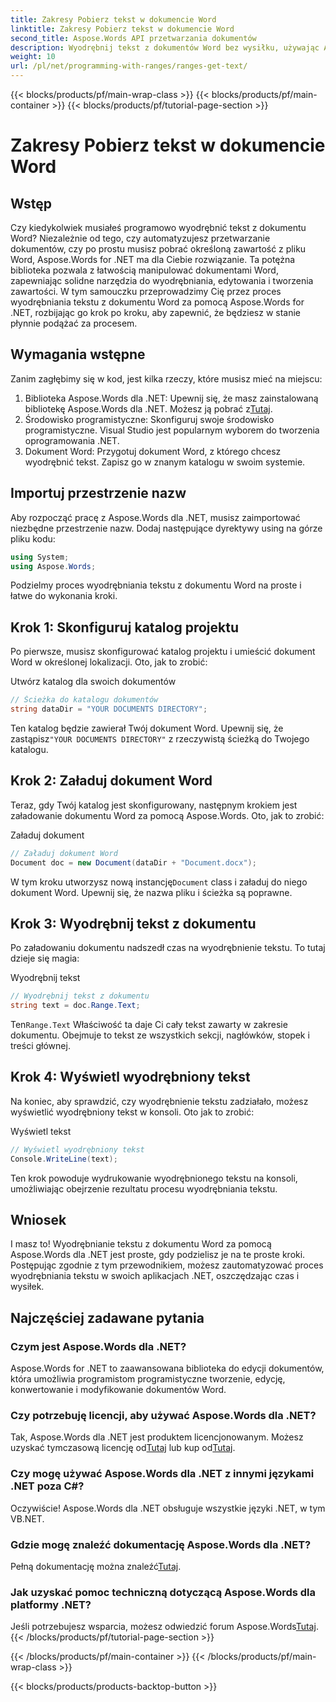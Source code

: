 ```yaml
---
title: Zakresy Pobierz tekst w dokumencie Word
linktitle: Zakresy Pobierz tekst w dokumencie Word
second_title: Aspose.Words API przetwarzania dokumentów
description: Wyodrębnij tekst z dokumentów Word bez wysiłku, używając Aspose.Words dla .NET. Postępuj zgodnie z naszym szczegółowym przewodnikiem, aby łatwo rozpocząć.
weight: 10
url: /pl/net/programming-with-ranges/ranges-get-text/
---
```


{{< blocks/products/pf/main-wrap-class >}}
{{< blocks/products/pf/main-container >}}
{{< blocks/products/pf/tutorial-page-section >}}

# Zakresy Pobierz tekst w dokumencie Word

## Wstęp

Czy kiedykolwiek musiałeś programowo wyodrębnić tekst z dokumentu Word? Niezależnie od tego, czy automatyzujesz przetwarzanie dokumentów, czy po prostu musisz pobrać określoną zawartość z pliku Word, Aspose.Words for .NET ma dla Ciebie rozwiązanie. Ta potężna biblioteka pozwala z łatwością manipulować dokumentami Word, zapewniając solidne narzędzia do wyodrębniania, edytowania i tworzenia zawartości. W tym samouczku przeprowadzimy Cię przez proces wyodrębniania tekstu z dokumentu Word za pomocą Aspose.Words for .NET, rozbijając go krok po kroku, aby zapewnić, że będziesz w stanie płynnie podążać za procesem.

## Wymagania wstępne

Zanim zagłębimy się w kod, jest kilka rzeczy, które musisz mieć na miejscu:

1.  Biblioteka Aspose.Words dla .NET: Upewnij się, że masz zainstalowaną bibliotekę Aspose.Words dla .NET. Możesz ją pobrać z[Tutaj](https://releases.aspose.com/words/net/).
2. Środowisko programistyczne: Skonfiguruj swoje środowisko programistyczne. Visual Studio jest popularnym wyborem do tworzenia oprogramowania .NET.
3. Dokument Word: Przygotuj dokument Word, z którego chcesz wyodrębnić tekst. Zapisz go w znanym katalogu w swoim systemie.

## Importuj przestrzenie nazw

Aby rozpocząć pracę z Aspose.Words dla .NET, musisz zaimportować niezbędne przestrzenie nazw. Dodaj następujące dyrektywy using na górze pliku kodu:

```csharp
using System;
using Aspose.Words;
```

Podzielmy proces wyodrębniania tekstu z dokumentu Word na proste i łatwe do wykonania kroki.

## Krok 1: Skonfiguruj katalog projektu

Po pierwsze, musisz skonfigurować katalog projektu i umieścić dokument Word w określonej lokalizacji. Oto, jak to zrobić:

Utwórz katalog dla swoich dokumentów

```csharp
// Ścieżka do katalogu dokumentów
string dataDir = "YOUR DOCUMENTS DIRECTORY";
```

 Ten katalog będzie zawierał Twój dokument Word. Upewnij się, że zastąpisz`"YOUR DOCUMENTS DIRECTORY"` z rzeczywistą ścieżką do Twojego katalogu.

## Krok 2: Załaduj dokument Word

Teraz, gdy Twój katalog jest skonfigurowany, następnym krokiem jest załadowanie dokumentu Word za pomocą Aspose.Words. Oto, jak to zrobić:

Załaduj dokument

```csharp
// Załaduj dokument Word
Document doc = new Document(dataDir + "Document.docx");
```

 W tym kroku utworzysz nową instancję`Document` class i załaduj do niego dokument Word. Upewnij się, że nazwa pliku i ścieżka są poprawne.

## Krok 3: Wyodrębnij tekst z dokumentu

Po załadowaniu dokumentu nadszedł czas na wyodrębnienie tekstu. To tutaj dzieje się magia:

Wyodrębnij tekst

```csharp
// Wyodrębnij tekst z dokumentu
string text = doc.Range.Text;
```

 Ten`Range.Text` Właściwość ta daje Ci cały tekst zawarty w zakresie dokumentu. Obejmuje to tekst ze wszystkich sekcji, nagłówków, stopek i treści głównej.

## Krok 4: Wyświetl wyodrębniony tekst

Na koniec, aby sprawdzić, czy wyodrębnienie tekstu zadziałało, możesz wyświetlić wyodrębniony tekst w konsoli. Oto jak to zrobić:

Wyświetl tekst

```csharp
// Wyświetl wyodrębniony tekst
Console.WriteLine(text);
```

Ten krok powoduje wydrukowanie wyodrębnionego tekstu na konsoli, umożliwiając obejrzenie rezultatu procesu wyodrębniania tekstu.

## Wniosek

I masz to! Wyodrębnianie tekstu z dokumentu Word za pomocą Aspose.Words dla .NET jest proste, gdy podzielisz je na te proste kroki. Postępując zgodnie z tym przewodnikiem, możesz zautomatyzować proces wyodrębniania tekstu w swoich aplikacjach .NET, oszczędzając czas i wysiłek.

## Najczęściej zadawane pytania

### Czym jest Aspose.Words dla .NET?

Aspose.Words for .NET to zaawansowana biblioteka do edycji dokumentów, która umożliwia programistom programistyczne tworzenie, edycję, konwertowanie i modyfikowanie dokumentów Word.

### Czy potrzebuję licencji, aby używać Aspose.Words dla .NET?

 Tak, Aspose.Words dla .NET jest produktem licencjonowanym. Możesz uzyskać tymczasową licencję od[Tutaj](https://purchase.aspose.com/temporary-license/) lub kup od[Tutaj](https://purchase.aspose.com/buy).

### Czy mogę używać Aspose.Words dla .NET z innymi językami .NET poza C#?

Oczywiście! Aspose.Words dla .NET obsługuje wszystkie języki .NET, w tym VB.NET.

### Gdzie mogę znaleźć dokumentację Aspose.Words dla .NET?

 Pełną dokumentację można znaleźć[Tutaj](https://reference.aspose.com/words/net/).

### Jak uzyskać pomoc techniczną dotyczącą Aspose.Words dla platformy .NET?

 Jeśli potrzebujesz wsparcia, możesz odwiedzić forum Aspose.Words[Tutaj](https://forum.aspose.com/c/words/8).
{{< /blocks/products/pf/tutorial-page-section >}}

{{< /blocks/products/pf/main-container >}}
{{< /blocks/products/pf/main-wrap-class >}}

{{< blocks/products/products-backtop-button >}}
